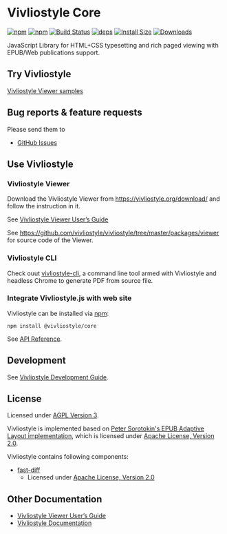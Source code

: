 # Vivliostyle Core

[![npm][npm]][npm-url]
[![npm][npm-next]][npm-url]
[![Build Status][build-status]][build-status-url]
[![deps][deps]][deps-url]
[![Install Size][size]][size-url]
[![Downloads][downloads]][downloads-url]

JavaScript Library for HTML+CSS typesetting and rich paged viewing with EPUB/Web publications support.

## Try Vivliostyle

[Vivliostyle Viewer samples](https://vivliostyle.org/samples/)

## Bug reports & feature requests

Please send them to

- [GitHub Issues](https://github.com/vivliostyle/vivliostyle/issues)

## Use Vivliostyle

### Vivliostyle Viewer

Download the Vivliostyle Viewer from <https://vivliostyle.org/download/> and follow the instruction in it.

See [Vivliostyle Viewer User’s Guide](https://vivliostyle.github.io/vivliostyle.js/docs/en/)

See <https://github.com/vivliostyle/vivliostyle/tree/master/packages/viewer> for source code of the Viewer.

### Vivliostyle CLI

Check ouut [vivliostyle-cli](https://github.com/vivliostyle/vivliostyle-cli/), a command line tool armed with Vivliostyle and headless Chrome to generate PDF from source file.

### Integrate Vivliostyle.js with web site

Vivliostyle can be installed via [npm](https://www.npmjs.com/package/@vivliostyle/core):

```
npm install @vivliostyle/core
```

See [API Reference](https://vivliostyle.org/docs/api).

## Development

See [Vivliostyle Development Guide](https://github.com/vivliostyle/vivliostyle/wiki/Development).

## License

Licensed under [AGPL Version 3](http://www.gnu.org/licenses/agpl.html).

Vivliostyle is implemented based on [Peter Sorotokin's EPUB Adaptive Layout implementation](https://github.com/sorotokin/adaptive-layout), which is licensed under [Apache License, Version 2.0](http://www.apache.org/licenses/LICENSE-2.0).

Vivliostyle contains following components:

- [fast-diff](https://www.npmjs.com/package/fast-diff)
  - Licensed under [Apache License, Version 2.0](http://www.apache.org/licenses/LICENSE-2.0)

## Other Documentation

- [Vivliostyle Viewer User’s Guide](https://vivliostyle.github.io/vivliostyle.js/docs/en/)
- [Vivliostyle Documentation](https://vivliostyle.org/docs/)

[npm]: https://img.shields.io/npm/v/@vivliostyle/core/latest
[npm-next]: https://img.shields.io/npm/v/@vivliostyle/core/next
[npm-url]: https://www.npmjs.com/package/@vivliostyle/core
[build-status]: https://travis-ci.org/vivliostyle/vivliostyle.svg
[build-status-url]: https://travis-ci.org/vivliostyle/vivliostyle
[deps]: https://img.shields.io/david/vivliostyle/vivliostyle?path=packages%2Fcore
[deps-url]: https://www.npmjs.com/package/@vivliostyle/corhttps://david-dm.org/vivliostyle/vivliostyle/?path=packages/core
[size]: https://packagephobia.now.sh/badge?p=@vivliostyle/core
[size-url]: https://packagephobia.now.sh/result?p=@vivliostyle/core
[downloads]: https://img.shields.io/npm/dw/@vivliostyle/core.svg
[downloads-url]: https://www.npmjs.com/package/@vivliostyle/core

